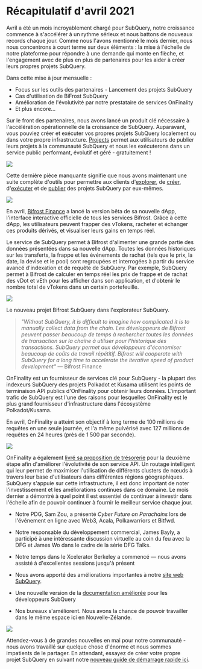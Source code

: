 # Récapitulatif d'avril 2021

Avril a été un mois incroyablement chargé pour SubQuery, notre croissance commence à s'accélérer à un rythme sérieux et nous battons de nouveaux records chaque jour. Comme nous l'avons mentionné le mois dernier, nous nous concentrons à court terme sur deux éléments : la mise à l'échelle de notre plateforme pour répondre à une demande qui monte en flèche, et l'engagement avec de plus en plus de partenaires pour les aider à créer leurs propres projets SubQuery.

Dans cette mise à jour mensuelle :

- Focus sur les outils des partenaires - Lancement des projets SubQuery
- Cas d'utilisation de BiFrost SubQuery
- Amélioration de l'évolutivité par notre prestataire de services OnFinality
- Et plus encore...

Sur le front des partenaires, nous avons lancé un produit clé nécessaire à l'accélération opérationnelle de la croissance de SubQuery. Auparavant, vous pouviez créer et exécuter vos propres projets SubQuery localement ou dans votre propre infrastructure. [Projects](https://project.subquery.network/) permet aux utilisateurs de publier leurs projets à la communauté SubQuery et nous les exécuterons dans un service public performant, évolutif et géré - gratuitement !

![](https://miro.medium.com/max/1400/0*zZkmiEq5g2BbAxfl)

Cette dernière pièce manquante signifie que nous avons maintenant une suite complète d'outils pour permettre aux clients d'[explorer](https://explorer.subquery.network/), de [créer](https://doc.subquery.network/quickstart.html), d'[exécuter](https://doc.subquery.network/run/indexing_query.html) et de [publier](https://doc.subquery.network/publish/publish.html#benefits) des projets SubQuery par eux-mêmes.

![](https://miro.medium.com/max/1400/0*pDQgyo3phe2ZcMml)

En avril, [Bifrost Finance](https://bifrost.finance/) a lancé la version bêta de sa nouvelle dApp, l'interface interactive officielle de tous les services Bifrost. Grâce à cette dApp, les utilisateurs peuvent frapper des vTokens, racheter et échanger ces produits dérivés, et visualiser leurs gains en temps réel.

Le service de SubQuery permet à Bifrost d'alimenter une grande partie des données présentées dans sa nouvelle dApp. Toutes les données historiques sur les transferts, la frappe et les événements de rachat (tels que le prix, la date, la devise et le pool) sont regroupées et interrogées à partir du service avancé d'indexation et de requête de SubQuery. Par exemple, SubQuery permet à Bifrost de calculer en temps réel les prix de frappe et de rachat des vDot et vEth pour les afficher dans son application, et d'obtenir le nombre total de vTokens dans un certain portefeuille.

![](https://miro.medium.com/max/1400/0*heWoX8Kw1nm1iYd9)

Le nouveau projet Bifrost SubQuery dans l'explorateur SubQuery.

> _"Without SubQuery, it is difficult to imagine how complicated it is to manually collect data from the chain. Les développeurs de Bifrost peuvent passer beaucoup de temps à rechercher toutes les données de transaction sur la chaîne à utiliser pour l'historique des transactions. SubQuery permet aux développeurs d'économiser beaucoup de coûts de travail répétitif. Bifrost will cooperate with SubQuery for a long time to accelerate the iterative speed of product development"_ — Bifrost Finance

OnFinality est un fournisseur de services clé pour SubQuery - la plupart des indexeurs SubQuery des projets Polkadot et Kusama utilisent les points de terminaison API publics d'OnFinality pour obtenir leurs données. L'important trafic de SubQuery est l'une des raisons pour lesquelles OnFinality est le plus grand fournisseur d'infrastructure dans l'écosystème Polkadot/Kusama.

En avril, OnFinality a atteint son objectif à long terme de 100 millions de requêtes en une seule journée, et l'a même pulvérisé avec 127 millions de requêtes en 24 heures (près de 1 500 par seconde).

![](https://miro.medium.com/max/1400/0*FLq4vXluI9CTiBQ8)

OnFinality a également [livré sa proposition de trésorerie](https://kusama.polkassembly.io/treasury/72) pour la deuxième étape afin d'améliorer l'évolutivité de son service API. Un routage intelligent qui leur permet de maximiser l'utilisation de différents clusters de nœuds à travers leur base d'utilisateurs dans différentes régions géographiques. SubQuery s'appuie sur cette infrastructure, il est donc important de noter l'investissement et les améliorations continues dans ce domaine. Le mois dernier a démontré à quel point il est essentiel de continuer à investir dans l'échelle afin de pouvoir continuer à fournir le meilleur service chaque jour.

- Notre PDG, Sam Zou, a présenté _Cyber Future on Parachains_ lors de l'événement en ligne avec Web3, Acala, Polkawarriors et Bitfwd.

- Notre responsable du développement commercial, James Bayly, a participé à une intéressante discussion virtuelle au coin du feu avec la DFG et James Wo dans le cadre de la série DFG Talks.

- Notre temps dans le Xcelerator Berkeley a commencé — nous avons assisté à d'excellentes sessions jusqu'à présent
- Nous avons apporté des améliorations importantes à notre [site web SubQuery](https://subquery.network/).
- Une nouvelle version de la [documentation améliorée](https://doc.subquery.network/) pour les développeurs SubQuery
- Nos bureaux s'améliorent. Nous avons la chance de pouvoir travailler dans le même espace ici en Nouvelle-Zélande.

![](https://miro.medium.com/max/1400/0*cOsJ2TLa4yqpY0Ig)

Attendez-vous à de grandes nouvelles en mai pour notre communauté - nous avons travaillé sur quelque chose d'énorme et nous sommes impatients de le partager. En attendant, essayez de créer votre propre projet SubQuery en suivant notre [nouveau guide de démarrage rapide ici](https://doc.subquery.network/quickstart.html).

